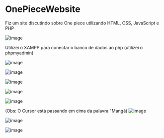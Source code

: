 # OnePieceWebsite
Fiz um site discutindo sobre One piece utilizando HTML, CSS, JavaScript e PHP

![image](https://github.com/LMolinaro01/OnePieceWebsite/assets/126402616/006401d9-f2ef-4bab-b200-d0caa2fd8d10)

Utilizei o XAMPP para conectar o banco de dados ao php (utilizei o phpmyadmin)

![image](https://github.com/LMolinaro01/OnePieceWebsite/assets/126402616/c8fc7514-fbae-400b-9a3f-3bfc1e4b905c)

![image](https://github.com/LMolinaro01/OnePieceWebsite/assets/126402616/7ff747c3-757d-4d7e-9cf0-58191dace7b8)

![image](https://github.com/LMolinaro01/OnePieceWebsite/assets/126402616/553e98ab-3e25-4126-88b2-754e170e4c5d)

![image](https://github.com/LMolinaro01/OnePieceWebsite/assets/126402616/55ffc839-a75d-4ac1-8cd0-66a63c6f8d0c)

![image](https://github.com/LMolinaro01/OnePieceWebsite/assets/126402616/183b9ec6-c023-40bb-809f-76046b20aa1b)

(Obs: O Cursor está passando em cima da palavra "Mangá)
![image](https://github.com/LMolinaro01/OnePieceWebsite/assets/126402616/b9f155a0-2b9f-4daf-9570-ec88927bbc41)

![image](https://github.com/LMolinaro01/OnePieceWebsite/assets/126402616/87c074b9-6b2f-4f2f-ac17-8ab41ad8c124)

![image](https://github.com/LMolinaro01/OnePieceWebsite/assets/126402616/9cc795bf-d66b-4f87-9d8e-047ff9f12695)

